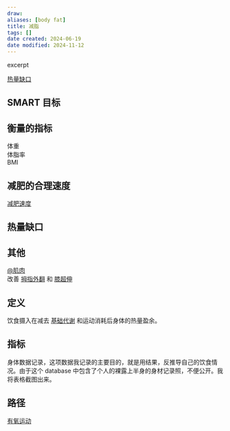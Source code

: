 ```yaml
---
draw:
aliases: [body fat]
title: 减脂
tags: []
date created: 2024-06-19
date modified: 2024-11-12
---
```


excerpt

<!-- more -->

[热量缺口](热量缺口.md)

<!-- more -->

## SMART 目标

## 衡量的指标

体重  
体脂率  
BMI

## 减肥的合理速度

[减肥速度](减肥速度.md)

## 热量缺口

## 其他

[@肌肉](@肌肉.md)  
改善 [拇指外翻](拇指外翻.md) 和 [膝超伸](膝超伸.md)

## 定义

饮食摄入在减去 [基础代谢](基础代谢.md) 和运动消耗后身体的热量盈余。

## 指标

身体数据记录，这项数据我记录的主要目的，就是用结果，反推导自己的饮食情况。由于这个 database 中包含了个人的裸露上半身的身材记录照，不便公开。我将表格截图出来。

## 路径

[有氧运动](有氧运动.md)
